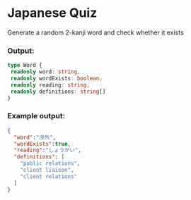 # Japanese Quiz

Generate a random 2-kanji word and check whether it exists

### Output:
```typescript
type Word {
 readonly word: string,
 readonly wordExists: boolean,
 readonly reading: string,
 readonly definitions: string[]
}
```
### Example output:
```json
{ 
  "word":"渉外",
  "wordExists":true,
  "reading":"しょうがい",
  "definitions": [
    "public relations",
    "client liaison",
    "client relations"
  ]
}
``` 
